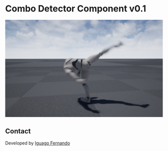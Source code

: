 # Combo Detector Component v0.1

<img src="/01.png?raw=true" width="600"/>

## Contact

Developed by [Iguago Fernando](https://iguagofernando.wordpress.com/)